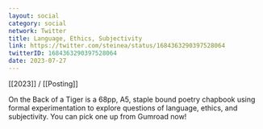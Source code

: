 ```yaml
---
layout: social
category: social
network: Twitter
title: Language, Ethics, Subjectivity
link: https://twitter.com/steinea/status/1684363290397528064
twitterID: 1684363290397528064
date: 2023-07-27
---
```


[[2023]] / [[Posting]]

On the Back of a Tiger is a 68pp, A5, staple bound poetry chapbook using formal experimentation to explore questions of language, ethics, and subjectivity. You can pick one up from Gumroad now!
